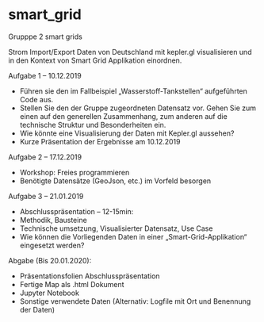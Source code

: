 # smart_grid
Grupppe 2 smart grids

Strom Import/Export Daten von Deutschland mit kepler.gl visualisieren und in den Kontext von Smart Grid Applikation einordnen.

Aufgabe 1 – 10.12.2019
- Führen sie den im Fallbeispiel „Wasserstoff-Tankstellen“ aufgeführten Code aus.
- Stellen Sie den der Gruppe zugeordneten Datensatz vor. Gehen Sie zum einen auf den generellen Zusammenhang, zum anderen auf die technische Struktur und Besonderheiten ein.
- Wie könnte eine Visualisierung der Daten mit Kepler.gl aussehen?
- Kurze Präsentation der Ergebnisse am 10.12.2019 

Aufgabe 2 – 17.12.2019
- Workshop: Freies programmieren
- Benötigte Datensätze (GeoJson, etc.) im Vorfeld besorgen

Aufgabe 3 – 21.01.2019
- Abschlusspräsentation – 12-15min:
- Methodik, Bausteine
- Technische umsetzung, Visualisierter Datensatz, Use Case
- Wie können die Vorliegenden Daten in einer „Smart-Grid-Applikation“ eingesetzt werden?

Abgabe (Bis 20.01.2020):
- Präsentationsfolien Abschlusspräsentation
- Fertige Map als .html Dokument
- Jupyter Notebook
- Sonstige verwendete Daten (Alternativ: Logfile mit Ort und Benennung der Daten)
